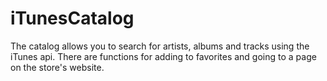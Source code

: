 # iTunesCatalog
The catalog allows you to search for artists, albums and tracks using the iTunes api. There are functions for adding to favorites and going to a page on the store's website.
